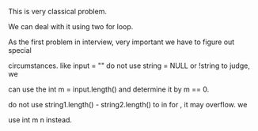 This is very classical problem. 

We can deal with it using two for loop. 

As the first problem in interview, very important we have to figure out special

circumstances. like input = "" do not use string = NULL or !string to judge, we 

can use the int m = input.length() and determine it by m == 0. 

do not use string1.length() - string2.length() to in for , it may overflow. we 

use int m n instead.
